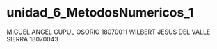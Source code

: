 # unidad_6_MetodosNumericos_1
MIGUEL ANGEL CUPUL OSORIO 18070011
WILBERT JESUS DEL VALLE SIERRA  18070043
